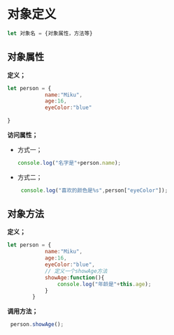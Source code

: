 # 对象定义

```javascript
let 对象名 = {对象属性，方法等}
```



## 对象属性

**定义；**

```js
let person = {
            name:"Miku",
            age:16,
            eyeColor:"blue"
     
}
```

**访问属性；**

- 方式一；

  ```js
  console.log("名字是"+person.name);
  ```

  

- 方式二；

  ```js
   console.log("喜欢的颜色是%s",person["eyeColor"]);
  ```



## 对象方法

**定义；**

```js
let person = {
            name:"Miku",
            age:16,
            eyeColor:"blue",
    		// 定义一个showAge方法
            showAge:function(){
                console.log("年龄是"+this.age);
            }
        }
```

**调用方法；**

```js
 person.showAge();
```

